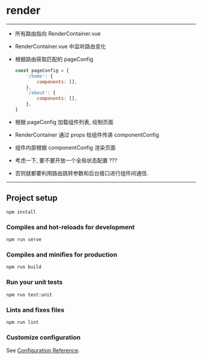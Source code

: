 # render

---

- 所有路由指向 RenderContainer.vue
- RenderContainer.vue 中监听路由变化
- 根据路由获取匹配的 pageConfig
    ```js
    const pageConfig = {
        '/home': {
            components: [],
        },
        '/about': {
            components: [],
        },
    }
    ```
- 根据 pageConfig 加载组件列表, 绘制页面
- RenderContainer 通过 props 给组件传递 componentConfig
- 组件内部根据 componentConfig 渲染页面


- 考虑一下, 要不要开放一个全局状态配置 ???
- 否则就都要利用路由跳转参数和后台接口进行组件间通信.

---


## Project setup
```
npm install
```

### Compiles and hot-reloads for development
```
npm run serve
```

### Compiles and minifies for production
```
npm run build
```

### Run your unit tests
```
npm run test:unit
```

### Lints and fixes files
```
npm run lint
```

### Customize configuration
See [Configuration Reference](https://cli.vuejs.org/config/).
